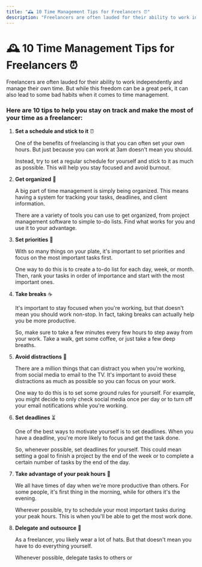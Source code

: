 ```yaml
---
title: "🕰️ 10 Time Management Tips for Freelancers ⏰"
description: "Freelancers are often lauded for their ability to work independently and manage their own time. But while this freedom can be a great perk, it can also lead to some bad habits when it comes to time management."
---
```


# 🕰️ 10 Time Management Tips for Freelancers ⏰

Freelancers are often lauded for their ability to work independently and manage their own time. But while this freedom can be a great perk, it can also lead to some bad habits when it comes to time management.

### Here are 10 tips to help you stay on track and make the most of your time as a freelancer:

1. **Set a schedule and stick to it** ⏰

   One of the benefits of freelancing is that you can often set your own hours. But just because you can work at 3am doesn't mean you should.

   Instead, try to set a regular schedule for yourself and stick to it as much as possible. This will help you stay focused and avoid burnout.

2. **Get organized** 📁

   A big part of time management is simply being organized. This means having a system for tracking your tasks, deadlines, and client information.

   There are a variety of tools you can use to get organized, from project management software to simple to-do lists. Find what works for you and use it to your advantage.

3. **Set priorities** 🎯

   With so many things on your plate, it's important to set priorities and focus on the most important tasks first.

   One way to do this is to create a to-do list for each day, week, or month. Then, rank your tasks in order of importance and start with the most important ones.

4. **Take breaks** ☕

   It's important to stay focused when you're working, but that doesn't mean you should work non-stop. In fact, taking breaks can actually help you be more productive.

   So, make sure to take a few minutes every few hours to step away from your work. Take a walk, get some coffee, or just take a few deep breaths.

5. **Avoid distractions** 🚫

   There are a million things that can distract you when you're working, from social media to email to the TV. It's important to avoid these distractions as much as possible so you can focus on your work.

   One way to do this is to set some ground rules for yourself. For example, you might decide to only check social media once per day or to turn off your email notifications while you're working.

6. **Set deadlines** ⏳

   One of the best ways to motivate yourself is to set deadlines. When you have a deadline, you're more likely to focus and get the task done.

   So, whenever possible, set deadlines for yourself. This could mean setting a goal to finish a project by the end of the week or to complete a certain number of tasks by the end of the day.

7. **Take advantage of your peak hours** 🌅

   We all have times of day when we're more productive than others. For some people, it's first thing in the morning, while for others it's the evening.

   Wherever possible, try to schedule your most important tasks during your peak hours. This is when you'll be able to get the most work done.

8. **Delegate and outsource** 🤝

   As a freelancer, you likely wear a lot of hats. But that doesn't mean you have to do everything yourself.

   Whenever possible, delegate tasks to others or
